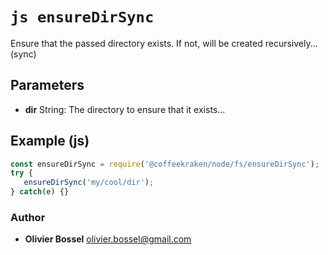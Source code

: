 


<!-- @namespace    sugar.node.fs -->

# ```js ensureDirSync ```


Ensure that the passed directory exists. If not, will be created recursively... (sync)

## Parameters

- **dir**  String: The directory to ensure that it exists...



## Example (js)

```js
const ensureDirSync = require('@coffeekraken/node/fs/ensureDirSync');
try {
   ensureDirSync('my/cool/dir');
} catch(e) {}
```


### Author
- **Olivier Bossel** <a href="mailto:olivier.bossel@gmail.com">olivier.bossel@gmail.com</a> 



